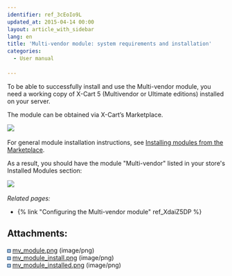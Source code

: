 ```yaml
---
identifier: ref_3cEoIo9L
updated_at: 2015-04-14 00:00
layout: article_with_sidebar
lang: en
title: 'Multi-vendor module: system requirements and installation'
categories:
  - User manual

---
```



To be able to successfully install and use the Multi-vendor module, you need a working copy of X-Cart 5 (Multivendor or Ultimate editions) installed on your server.

The module can be obtained via X-Cart’s Marketplace.

![]({{site.baseurl}}/attachments/8749137/8716516.png?effects=drop-shadow)  

For general module installation instructions, see [Installing modules from the Marketplace](http://kb.x-cart.com/display/XDD/Installing+modules+from+the+Marketplace).

As a result, you should have the module "Multi-vendor" listed in your store's Installed Modules section:

![]({{site.baseurl}}/attachments/8749137/8716517.png?effects=drop-shadow)

_Related pages:_

*   {% link "Configuring the Multi-vendor module" ref_XdaiZ5DP %}  

## Attachments:

![](images/icons/bullet_blue.gif) [mv_module.png]({{site.baseurl}}/attachments/8749137/8716515.png) (image/png)  
![](images/icons/bullet_blue.gif) [mv_module_install.png]({{site.baseurl}}/attachments/8749137/8716516.png) (image/png)  
![](images/icons/bullet_blue.gif) [mv_module_installed.png]({{site.baseurl}}/attachments/8749137/8716517.png) (image/png)